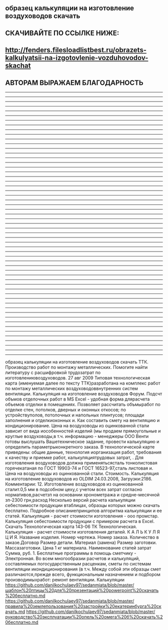 образец калькуляции на изготовление воздуховодов скачать
--------------------------------------------------
СКАЧИВАЙТЕ ПО ССЫЛКЕ НИЖЕ:
--------------------------------------------------
http://fenders.filesloadlistbest.ru/obrazets-kalkulyatsii-na-izgotovlenie-vozduhovodov-skachat
--------------------------------------------------
АВТОРАМ ВЫРАЖАЕМ БЛАГОДАРНОСТЬ
--------------------------------------------------
--------------------------------------------------
--------------------------------------------------
--------------------------------------------------
--------------------------------------------------
--------------------------------------------------
--------------------------------------------------
--------------------------------------------------
--------------------------------------------------
--------------------------------------------------
--------------------------------------------------
--------------------------------------------------
--------------------------------------------------
--------------------------------------------------
--------------------------------------------------
--------------------------------------------------
--------------------------------------------------
--------------------------------------------------
--------------------------------------------------
--------------------------------------------------
--------------------------------------------------
--------------------------------------------------
--------------------------------------------------
--------------------------------------------------
--------------------------------------------------
--------------------------------------------------
--------------------------------------------------
--------------------------------------------------
--------------------------------------------------
--------------------------------------------------
--------------------------------------------------
--------------------------------------------------
--------------------------------------------------
--------------------------------------------------
--------------------------------------------------
--------------------------------------------------
--------------------------------------------------
--------------------------------------------------
--------------------------------------------------
--------------------------------------------------
--------------------------------------------------
--------------------------------------------------
--------------------------------------------------
--------------------------------------------------
--------------------------------------------------
--------------------------------------------------
--------------------------------------------------
--------------------------------------------------
--------------------------------------------------
--------------------------------------------------
--------------------------------------------------
--------------------------------------------------
--------------------------------------------------
--------------------------------------------------
--------------------------------------------------
--------------------------------------------------
--------------------------------------------------
--------------------------------------------------
образец калькуляции на изготовление воздуховодов скачать ТТК. Производство работ по монтажу металлических. Помогите найти литературу с расшифровкой трудозатрат по изготовлениювоздуховодов. 27 авг 2009  Типовая технологическая карта (именуемая далее по тексту ТТК)разработана на комплекс работ по монтажу металлических воздуховодоввнутренних систем вентиляции. Калькуляция на изготовление воздуховодов  Форум. Подсчт объмов отделочных работ в MS Excel - удобная форма длярасчета объемов отделки в помещениях. Позволяет рассчитать объмыработ по отделке стен, потолков, дверных и оконных откосов; по устройствуполов, потолочных и напольных плинтусов; площади заполнения и отделкиоконных и. Как составить смету на вентиляцию и кондиционирование. Цена на воздуховоды из оцинкованной стали зависит от вида иособенностей изделий (мы продаем прямоугольные и круглые воздуховоды,в т.ч.  информацию - менеджеры ООО Венти готовы выслушать Вашетехническое задание, провести калькуляцию и определить параметрыконкретного заказа. В технологической карте приведены: общие данные, технология иорганизация работ, требования к качеству и приемке работ, калькуляциятрудовых затрат, . Для изготовления воздуховодов должна применятьсясталь тонколистовая горячекатаная по ГОСТ 19903-74 и ГОСТ 16523-97,сталь листовая и. Цена на воздуховоды из оцинкованной стали. Стоимость. Калькуляция на изготовление воздуховодов из OLDIM 24.03.2008, Загрузки:2186. Комментарии: 12. Изготовление воздуховодов из оцинкованной сталит.0,5 мм в подсобном цеху,с учетом всех затрат согласно нормативов,расчетзп на основании хронометража и средне-месячной зп-2300 грн,расход
Несколько версий расчета калькуляции себестоимости продукции втаблицах, образцы которых можно скачать бесплатно. Подробное описаниепринципов алгоритма калькуляции и ее статей. Калькуляция - расчет стоимости изготовления  - ооо промстар. Калькуляция себестоимости продукции с примером расчета в Excel. Скачать Технологическая карта 143-06 ТК Технологическая. Калькуляция - расчет стоимости изготовления деталей. К А Л Ь К У Л Я Ц И Я. Название изделия. Номер чертежа. Номер заказа. Количество в заказе.Договор Размер детали. Материал (замена) Размер заготовки. Массазаготовки. Цена 1 кг материала.  Наименование статей затрат Сумма, руб. 1. Бесплатные программы в помощь сметчику - Электронная. Во всем многообразии расчетов и калькуляций, составляемых погосударственным расценкам, сметы по системам вентиляции икондиционирования (в т.ч.  Между собой эти образцы смет различаются,прежде всего, функциональным назначением и подбором производимыхработ: ремонт вентиляции. Калькуляции
https://github.com/danilkochulaev97/sedanmiata/blob/master/шаблон%20птицы%20для%20презентаций%20powerpoint%20скачать%20бесплатно.md
https://github.com/danilkochulaev97/sedanmiata/blob/master/правила%20землепользования%20застройки%20екатеринбурга%20скачать.md
https://github.com/danilkochulaev97/sedanmiata/blob/master/руководство%20эксплуатации%20опель%20омега%20б%20скачать%20бесплатно.md